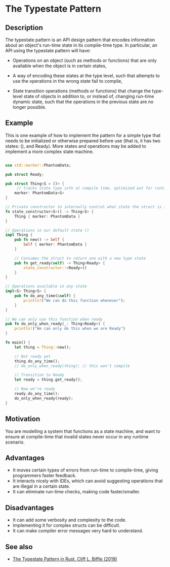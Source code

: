 # The Typestate Pattern

## Description


The typestate pattern is an API design pattern that encodes information about an object's run-time state in its compile-time type. In particular, an API using the typestate pattern will have:

* Operations on an object (such as methods or functions) that are only available when the object is in certain states,

* A way of encoding these states at the type level, such that attempts to use the operations in the wrong state fail to compile,

* State transition operations (methods or functions) that change the type-level state of objects in addition to, or instead of, changing run-time dynamic state, such that the operations in the previous state are no longer possible.

## Example

This is one example of how to implement the pattern for a simple type that needs to be initialized or otherwise prepared before use 
(that is, it has two states: (), and Ready). More states and operations may be added to implement a more complex state machine.


```rust

use std::marker::PhantomData;

pub struct Ready;

pub struct Thing<S = ()> {
     // tracks state type info at compile time, optimized out for runtime.
    marker: PhantomData<S>
}

// Private constructor to internally control what state the struct is in.
fn state_constructor<S>() -> Thing<S> {
    Thing { marker: PhantomData }
}

// Operations in our default state ()
impl Thing {
    pub fn new() -> Self {
        Self { marker: PhantomData }
    }

    // Consumes the struct to return one with a new type state
    pub fn get_ready(self) -> Thing<Ready> {
        state_constructor::<Ready>()
    }
}

// Operations available in any state
impl<S> Thing<S> {
    pub fn do_any_time(&self) {
        println!("We can do this function whenever");
    }
}

// We can only use this function when ready
pub fn do_only_when_ready(_: Thing<Ready>) {
    println!("We can only do this when we are Ready")
}

fn main() {
    let thing = Thing::new();

    // Not ready yet
    thing.do_any_time();
    // do_only_when_ready(thing); // this won't compile

    // Transition to Ready
    let ready = thing.get_ready();

    // Now we're ready
    ready.do_any_time();
    do_only_when_ready(ready);
}
```


## Motivation

You are modelling a system that functions as a state machine, and want to ensure at compile-time that invalid states never occur in any runtime scenario.

## Advantages


* It moves certain types of errors from run-time to compile-time, giving programmers faster feedback.
* It interacts nicely with IDEs, which can avoid suggesting operations that are illegal in a certain state.
* It can eliminate run-time checks, making code faster/smaller.

## Disadvantages

* It can add some verbosity and complexity to the code.
* Implementing it for complex structs can be difficult.
* It can make compiler error messages very hard to understand.

## See also

  - [The Typestate Pattern in Rust, Cliff L. Biffle (2019)](https://web.archive.org/web/20210103081241/https://cliffle.com/blog/rust-typestate/) 
